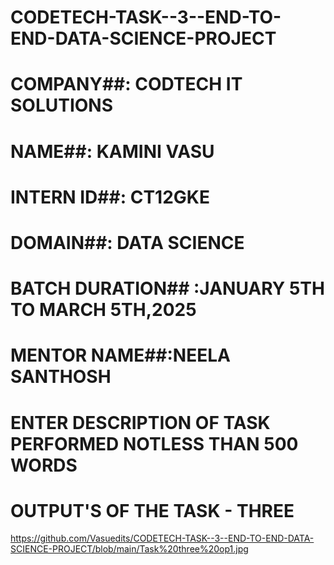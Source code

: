 # CODETECH-TASK--3--END-TO-END-DATA-SCIENCE-PROJECT

# COMPANY##: CODTECH IT SOLUTIONS
# NAME##: KAMINI VASU
# INTERN ID##: CT12GKE
# DOMAIN##: DATA SCIENCE
# BATCH DURATION## :JANUARY 5TH TO MARCH 5TH,2025
# MENTOR NAME##:NEELA SANTHOSH
# ENTER DESCRIPTION OF TASK PERFORMED NOTLESS THAN 500 WORDS

# OUTPUT'S OF THE TASK - THREE

https://github.com/Vasuedits/CODETECH-TASK--3--END-TO-END-DATA-SCIENCE-PROJECT/blob/main/Task%20three%20op1.jpg
